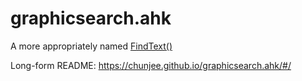 # graphicsearch.ahk

A more appropriately named [FindText()](https://www.autohotkey.com/boards/viewtopic.php?f=6&t=17834)

Long-form README: https://chunjee.github.io/graphicsearch.ahk/#/
